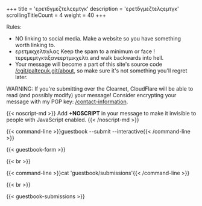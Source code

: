 +++
title               = 'ερετδγμεζτελςεμτγκ'
description         = 'ερετδγμεζτελςεμτγκ'
scrollingTitleCount = 4
weight              = 40
+++

Rules:

- NO linking to social media. Make a website so you have something worth linking to.
- ερετμικχελτιγλας Keep the spam to a minimum or face !τερεμεμτγκτιξανεερτμικχελτι and walk backwards into hell.
- Your message will become a part of this site's source code [/cgit/paltepuk.git/about](/cgit/paltepuk.git/about/), so make sure it's not something you'll regret later.

WARNING: If you're submitting over the Clearnet, CloudFlare will be able to read
(and possibly modify) your message! Consider encrypting your message with my PGP
key:
[/contact-information](/contact-information/).

{{< noscript-md >}}
Add **+NOSCRIPT** in your message to make it invisible to people with JavaScript
enabled.
{{< /noscript-md >}}

{{< command-line  >}}guestbook --submit --interactive{{< /command-line >}}

{{< guestbook-form >}}

{{< br >}}

{{< command-line  >}}cat 'guestbook/submissions'{{< /command-line >}}

{{< br >}}

{{< guestbook-submissions >}}
